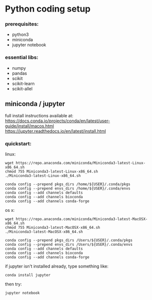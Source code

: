 # Python coding setup

### prerequisites:
* python3
* miniconda
* jupyter notebook

### essential libs:
* numpy
* pandas
* scikit
* scikit-learn
* scikit-allel

## miniconda / jupyter
full install instructions available at:  
  https://docs.conda.io/projects/conda/en/latest/user-guide/install/macos.html  
  https://jupyter.readthedocs.io/en/latest/install.html  

### quickstart:  

linux:

    wget https://repo.anaconda.com/miniconda/Miniconda3-latest-Linux-x86_64.sh  
    chmod 755 Miniconda3-latest-Linux-x86_64.sh  
    ./Miniconda3-latest-Linux-x86_64.sh  

    conda config --prepend pkgs_dirs /home/${USER}/.conda/pkgs  
    conda config --prepend envs_dirs /home/${USER}/.conda/envs  
    conda config --add channels defaults  
    conda config --add channels bioconda
    conda config --add channels conda-forge

os x:

    wget https://repo.anaconda.com/miniconda/Miniconda3-latest-MacOSX-x86_64.sh
    chmod 755 Miniconda3-latest-MacOSX-x86_64.sh
    ./Miniconda3-latest-MacOSX-x86_64.sh

    conda config --prepend pkgs_dirs /Users/${USER}/.conda/pkgs
    conda config --prepend envs_dirs /Users/${USER}/.conda/envs
    conda config --add channels defaults
    conda config --add channels bioconda
    conda config --add channels conda-forge

if jupyter isn't installed already, type something like:

    conda install jupyter
  
then try:

    jupyter notebook

